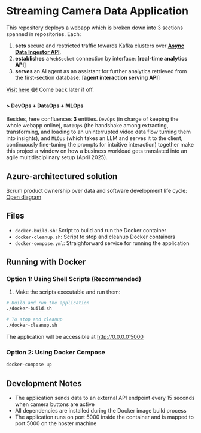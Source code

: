 
# Streaming Camera Data Application

This repository deploys a webapp which is broken down into 3 sections spanned in repositories. Each:
1. **sets** secure and restricted traffic towards Kafka clusters over [**Async Data Ingestor API**](https://github.com/caeltarifa/async_data_ingestor/).
2. **establishes** a `WebSocket` connection by interface: [**real-time analytics API**]
3. **serves** an AI agent as an assistant for further analytics retrieved from the first-section database: [**agent interaction serving API**]

[Visit here 🟢!](https://web-camera-data-ingestor.nicedesert-291b7b89.eastus.azurecontainerapps.io/) Come back later if off.

#### > DevOps + DataOps + MLOps
Besides, here confluences **3** entities. `DevOps` (in charge of keeping the whole webapp online), `DataOps` (the handshake among extracting, transforming, and loading to an uninterrupted video data flow turning them into insights), and `MLOps` (which takes an LLM and serves it to the client, continuously fine-tuning the prompts for intuitive interaction) together make this project a window on how a business workload gets translated into an agile multidisciplinary setup (April 2025).

## Azure-architectured solution

Scrum product ownership over data and software development life cycle:
[Open diagram](https://github.com/user-attachments/assets/7e226f59-4bc3-429e-bb4c-f00e795a4366)

## Files

- `docker-build.sh`: Script to build and run the Docker container
- `docker-cleanup.sh`: Script to stop and cleanup Docker containers
- `docker-compose.yml`: Straighforward service for running the application

## Running with Docker

### Option 1: Using Shell Scripts (Recommended)

1. Make the scripts executable and run them:

```bash
# Build and run the application
./docker-build.sh

# To stop and cleanup
./docker-cleanup.sh
```

The application will be accessible at http://0.0.0.0:5000

### Option 2: Using Docker Compose

```bash
docker-compose up
```

## Development Notes

- The application sends data to an external API endpoint every 15 seconds when camera buttons are active
- All dependencies are installed during the Docker image build process
- The application runs on port 5000 inside the container and is mapped to port 5000 on the hoster machine

